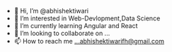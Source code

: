 - 👋 Hi, I’m @abhishektiwari
- 👀 I’m interested in Web-Devlopment,Data Science
- 🌱 I’m currently learning Angular and React
- 💞️ I’m looking to collaborate on ...
- 📫 How to reach me ...abhishektiwarifh@gmail.com

<!---
fhabhishektiwari/fhabhishektiwari is a ✨ special ✨ repository because its `README.md` (this file) appears on your GitHub profile.
You can click the Preview link to take a look at your changes.
--->
